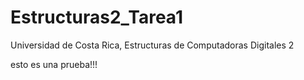 # Estructuras2_Tarea1
Universidad de Costa Rica, Estructuras de Computadoras Digitales 2

esto es una prueba!!!
